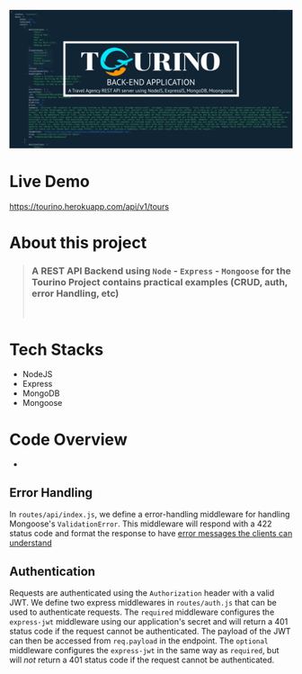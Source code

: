 ![](Tourino-banner-back-end.png)

# Live Demo

https://tourino.herokuapp.com/api/v1/tours

# About this project

> ### A REST API Backend using `Node` - `Express` - `Mongoose` for the Tourino Project contains practical examples (CRUD, auth, error Handling, etc)
>
> <br />

# Tech Stacks

- NodeJS
- Express
- MongoDB
- Mongoose

# Code Overview

-

## Error Handling

In `routes/api/index.js`, we define a error-handling middleware for handling Mongoose's `ValidationError`. This middleware will respond with a 422 status code and format the response to have [error messages the clients can understand](https://github.com/gothinkster/realworld/blob/master/API.md#errors-and-status-codes)

## Authentication

Requests are authenticated using the `Authorization` header with a valid JWT. We define two express middlewares in `routes/auth.js` that can be used to authenticate requests. The `required` middleware configures the `express-jwt` middleware using our application's secret and will return a 401 status code if the request cannot be authenticated. The payload of the JWT can then be accessed from `req.payload` in the endpoint. The `optional` middleware configures the `express-jwt` in the same way as `required`, but will _not_ return a 401 status code if the request cannot be authenticated.

<br />
